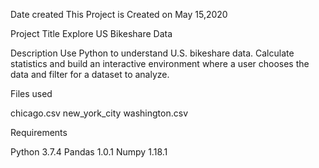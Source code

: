 Date created
This Project is Created on May 15,2020

Project Title
Explore US Bikeshare Data

Description
Use Python to understand U.S. bikeshare data. Calculate statistics and build an interactive environment where a user chooses the data and filter for a dataset to analyze.

Files used

chicago.csv
new_york_city
washington.csv

Requirements

Python 3.7.4
Pandas 1.0.1
Numpy 1.18.1

